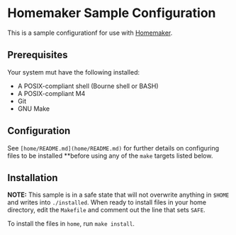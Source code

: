 # Homemaker Sample Configuration

This is a sample configurationf for use with
[Homemaker](https://github.com/markfeit/homemaker-core).


## Prerequisites

Your system mut have the following installed:

 * A POSIX-compliant shell (Bourne shell or BASH)
 * A POSIX-compliant M4
 * Git
 * GNU Make


## Configuration

See `[home/README.md](home/README.md)` for further details on
configuring files to be installed **before using any of the `make`
targets listed below.


## Installation

**NOTE:** This sample is in a safe state that will not overwrite
  anything in `$HOME` and writes into `./installed`.  When ready to
  install files in your home directory, edit the `Makefile` and
  comment out the line that sets `SAFE`.

To install the files in `home`, run `make install`.
